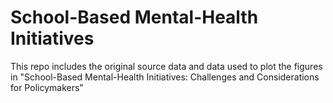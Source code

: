 # School-Based Mental-Health Initiatives

This repo includes the original source data and data used to plot the figures in 
"School-Based Mental-Health Initiatives: Challenges and Considerations for Policymakers"